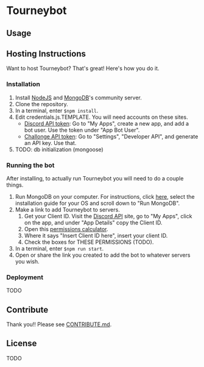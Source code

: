 # Tourneybot

## Usage


## Hosting Instructions
Want to host Tourneybot? That's great! Here's how you do it. 
### Installation
1. Install [NodeJS](https://nodejs.org/en/) and [MongoDB](https://www.mongodb.com/download-center#community)'s community server.
1. Clone the repository.
1. In a terminal, enter `$npm install`. 
1. Edit credentials.js.TEMPLATE. You will need accounts on these sites.
   * [Discord API token](https://discordapi.com/): Go to "My Apps", create a new app, and add a bot user. Use the token under "App Bot User". 
   * [Challonge API token](https://challonge.com/): Go to "Settings", "Developer API", and generate an API key. Use that. 
1. TODO: db initialization (mongoose)

### Running the bot
After installing, to actually run Tourneybot you will need to do a couple things. 
1. Run MongoDB on your computer. For instructions, click [here](https://docs.mongodb.com/getting-started/shell/installation/), select the installation guide for your OS and scroll down to "Run MongoDB".
1. Make a link to add Tourneybot to servers. 
   1. Get your Client ID. Visit the [Discord API](https://discordapi.com/) site, go to "My Apps", click on the app, and under "App Details" copy the Client ID. 
   1. Open this [permissions calculator](https://discordapi.com/permissions.html). 
   1. Where it says "Insert Client ID here", insert your client ID. 
   1. Check the boxes for THESE PERMISSIONS (TODO).  
1. In a terminal, enter `$npm run start`. 
1. Open or share the link you created to add the bot to whatever servers you wish. 

### Deployment
TODO

## Contribute

Thank you!! Please see [CONTRIBUTE.md](CONTRIBUTE.md).

## License
TODO
